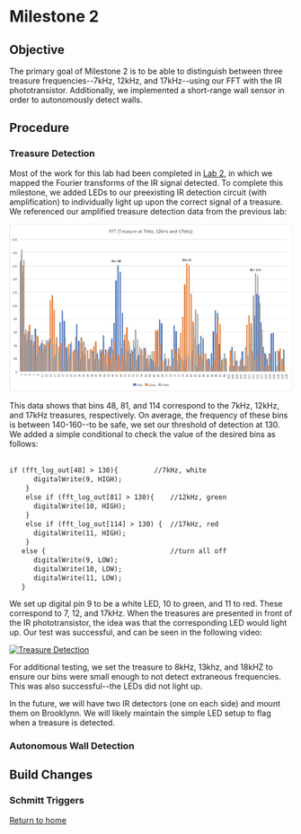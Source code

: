 # Milestone 2

## Objective
The primary goal of Milestone 2 is to be able to distinguish between three treasure frequencies--7kHz, 12kHz, and 17kHz--using our FFT with the IR phototransistor. Additionally, we implemented a short-range wall sensor in order to autonomously detect walls.

## Procedure

### Treasure Detection
Most of the work for this lab had been completed in [Lab 2](../labs/lab2.md), in which we mapped the Fourier transforms of the IR signal detected. To complete this milestone, we added LEDs to our preexisting IR detection circuit (with amplification) to individually light up upon the correct signal of a treasure. We referenced our amplified treasure detection data from the previous lab:

![IR Data (amplified)](../images/lab2/Treasure(7kHz,12kHz,17kHz).jpg)

This data shows that bins 48, 81, and 114 correspond to the 7kHz, 12kHz, and 17kHz treasures, respectively. On average, the frequency of these bins is between 140-160--to be safe, we set our threshold of detection at 130. We added a simple conditional to check the value of the desired bins as follows:

```

if (fft_log_out[48] > 130){         //7kHz, white
      digitalWrite(9, HIGH);  
    }
    else if (fft_log_out[81] > 130){    //12kHz, green
      digitalWrite(10, HIGH); 
    }
    else if (fft_log_out[114] > 130) {  //17kHz, red
      digitalWrite(11, HIGH);
    }
   else {                               //turn all off
      digitalWrite(9, LOW);   
      digitalWrite(10, LOW);  
      digitalWrite(11, LOW);
   }
```

We set up digital pin 9 to be a white LED, 10 to green, and 11 to red. These correspond to 7, 12, and 17kHz. When the treasures are presented in front of the IR phototransistor, the idea was that the corresponding LED would light up. Our test was successful, and can be seen in the following video:

[![Treasure Detection](http://img.youtube.com/vi/pzk-h_Un0u4/0.jpg)](http://www.youtube.com/watch?v=pzk-h_Un0u4)

For additional testing, we set the treasure to 8kHz, 13khz, and 18kHZ to ensure our bins were small enough to not detect extraneous frequencies. This was also successful--the LEDs did not light up. 

In the future, we will have two IR detectors (one on each side) and mount them on Brooklynn. We will likely maintain the simple LED setup to flag when a treasure is detected.

### Autonomous Wall Detection


## Build Changes

### Schmitt Triggers

[Return to home](https://sofyacalvin.github.io/ece3400-group3/)
